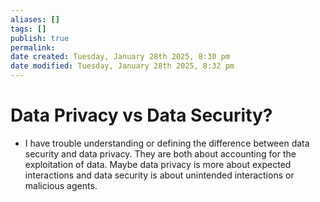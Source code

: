 ```yaml
---
aliases: []
tags: []
publish: true
permalink:
date created: Tuesday, January 28th 2025, 8:30 pm
date modified: Tuesday, January 28th 2025, 8:32 pm
---
```


# Data Privacy vs Data Security?

- I have trouble understanding or defining the difference between data security and data privacy.  They are both about accounting for the exploitation of data.  Maybe data privacy is more about expected interactions and data security is about unintended interactions or malicious agents.

# 
